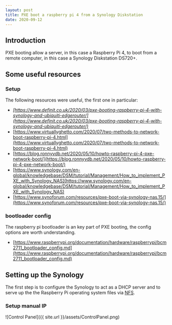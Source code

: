 ```yaml
---
layout: post
title: PXE boot a raspberry pi 4 from a Synology Diskstation
date: 2020-09-12
---
```


## Introduction

PXE booting allow a server, in this case a Raspberry Pi 4, to boot from a remote computer, in this case a Synology Diskstation DS720+.

## Some useful resources

### Setup

The following resources were useful, the first one in particular:

* *[https://www.definit.co.uk/2020/03/pxe-booting-raspberry-pi-4-with-synology-and-ubiquiti-edgerouter/](https://www.definit.co.uk/2020/03/pxe-booting-raspberry-pi-4-with-synology-and-ubiquiti-edgerouter/)*
* [https://www.virtuallyghetto.com/2020/07/two-methods-to-network-boot-raspberry-pi-4.html](https://www.virtuallyghetto.com/2020/07/two-methods-to-network-boot-raspberry-pi-4.html)
* [https://blog.ronnyvdb.net/2020/05/10/howto-raspberry-pi-4-pxe-network-boot/](https://blog.ronnyvdb.net/2020/05/10/howto-raspberry-pi-4-pxe-network-boot/)
* [https://www.synology.com/en-global/knowledgebase/DSM/tutorial/Management/How_to_implement_PXE_with_Synology_NAS](https://www.synology.com/en-global/knowledgebase/DSM/tutorial/Management/How_to_implement_PXE_with_Synology_NAS)
* [https://www.synoforum.com/resources/pxe-boot-via-synology-nas.15/](https://www.synoforum.com/resources/pxe-boot-via-synology-nas.15/)

### bootloader config

The raspberry pi bootloader is an key part of PXE booting, the config options are worth understanding.

* [https://www.raspberrypi.org/documentation/hardware/raspberrypi/bcm2711_bootloader_config.md](https://www.raspberrypi.org/documentation/hardware/raspberrypi/bcm2711_bootloader_config.md)

## Setting up the Synology

The first step is to configure the Synology to act as a DHCP server and to serve up the the Raspberry Pi operating system files via [NFS](https://www.raspberrypi.org/documentation/configuration/nfs.md).

### Setup manual IP

![Control Panel]({{ site.url }}/assets/ControlPanel.png)